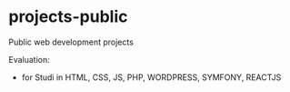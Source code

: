 # projects-public
Public web development projects

Evaluation:
  - for Studi in HTML, CSS, JS, PHP, WORDPRESS, SYMFONY, REACTJS
